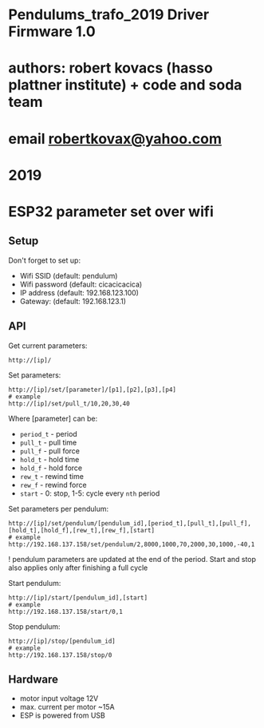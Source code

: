 # Pendulums_trafo_2019 Driver Firmware 1.0
# authors: robert kovacs (hasso plattner institute) + code and soda team
# email robertkovax@yahoo.com
# 2019



# ESP32 parameter set over wifi

## Setup

Don't forget to set up:

- Wifi SSID (default: pendulum)
- Wifi password (default: cicacicacica)
- IP address (default: 192.168.123.100)
- Gateway: (default: 192.168.123.1)

## API

Get current parameters:
```
http://[ip]/
```

Set parameters:
```
http://[ip]/set/[parameter]/[p1],[p2],[p3],[p4]
# example
http://[ip]/set/pull_t/10,20,30,40
```
Where [parameter] can be:

- `period_t` - period
- `pull_t` - pull time
- `pull_f` - pull force
- `hold_t` - hold time
- `hold_f` - hold force
- `rew_t` - rewind time
- `rew_f` - rewind force
- `start` - 0: stop, 1-5: cycle every `nth` period

Set parameters per pendulum:
```
http://[ip]/set/pendulum/[pendulum_id],[period_t],[pull_t],[pull_f],[hold_t],[hold_f],[rew_t],[rew_f],[start]
# example
http://192.168.137.158/set/pendulum/2,8000,1000,70,2000,30,1000,-40,1
```
! pendulum parameters are updated at the end of the period. Start and stop also applies only after finishing a full cycle

Start pendulum:
```
http://[ip]/start/[pendulum_id],[start]
# example
http://192.168.137.158/start/0,1
```

Stop pendulum:
```
http://[ip]/stop/[pendulum_id]
# example
http://192.168.137.158/stop/0
```

## Hardware

- motor input voltage 12V
- max. current per motor ~15A
- ESP is powered from USB
